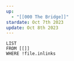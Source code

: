 ```yaml
---
up:
  - "[[000 The Bridge]]"
stardate: Oct 7th 2023
update: Oct 8th 2023
---
```


```dataview
LIST
FROM [[]]
WHERE !file.inlinks
````


